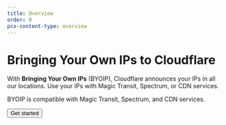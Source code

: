 ```yaml
---
title: Overview
order: 0
pcx-content-type: overview
---
```


# Bringing Your Own IPs to Cloudflare

With **Bringing Your Own IPs** (BYOIP), Cloudflare announces your IPs in all our locations. Use your IPs with Magic Transit, Spectrum, or CDN services.

BYOIP is compatible with Magic Transit, Spectrum, and CDN services.

<ButtonGroup>
  <Button type='primary' href='/get-started'>Get started</Button>
</ButtonGroup>
